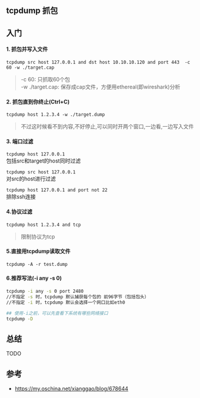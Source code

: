 tcpdump 抓包
--
##  入门
#### 1. 抓包并写入文件
`
tcpdump src host 127.0.0.1 and dst host 10.10.10.120 and port 443  -c 60 -w ./target.cap
`
> -c 60: 只抓取60个包  
> -w ./target.cap: 保存成cap文件，方便用ethereal(即wireshark)分析

#### 2. 抓包直到你终止(Ctrl+C)
`tcpdump host 1.2.3.4 -w ./target.dump`
> 不过这时候看不到内容,不好停止,可以同时开两个窗口,一边看,一边写入文件

#### 3. 端口过滤
`tcpdump host 127.0.0.1`  
包括src和target的host同时过滤

`tcpdump src host 127.0.0.1`  
对src的host进行过滤

`tcpdump host 127.0.0.1 and port not 22`  
排除ssh连接

#### 4.协议过滤
`tcpdump host 1.2.3.4 and tcp`
> 限制协议为tcp

#### 5.直接用tcpdump读取文件
`tcpdump -A -r test.dump`

#### 6.推荐写法(-i any -s 0)
```bash
tcpdump -i any -s 0 port 2480 
//不指定 -s 时，tcpdump 默认捕获每个包的 前96字节（包括包头）
//不指定 -i 时，tcpdump 默认会选择一个网口比如eth0

## 使用-i之前，可以先查看下系统有哪些网络接口
tcpdump -D
```

## 总结
TODO


## 参考
- https://my.oschina.net/xianggao/blog/678644

